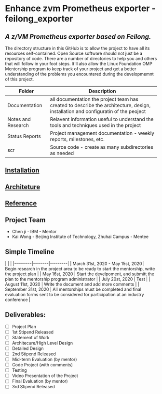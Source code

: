 # Enhance zvm Prometheus exporter - feilong_exporter
## *A z/VM Prometheus exporter based on Feilong.* 
The directory structure in this GitHub is to allow the project to have all its resources self-contained.
Open Source software should not just be a repository of code.  There are a number of directories to help you and others that will 
follow in your foot steps.  It'll also allow the Linux Foundation OMP Mentorship program to keep track of your project and get
a better understanding of the problems you encountered during the developmemnt of this project.

| Folder | Description |
|---|---|
| Documentation |  all documentation the project team has created to describe the architecture, design, installation and configuratin of the peoject |
| Notes and Research | Relavent information useful to understand the tools and techniques used in the project |
| Status Reports | Project management documentation - weekly reports, milestones, etc. |
| scr | Source code - create as many subdirectories as needed |

## [Installation](https://github.com/kaiakz/feilong_exporter/blob/master/Documentation/installation.md)

## [Architeture](https://github.com/kaiakz/feilong_exporter/blob/master/Documentation/architeture.md)

## [Reference](https://github.com/kaiakz/feilong_exporter/blob/master/Notes&Research/reference.md)

## Project Team
- Chen ji - IBM - Mentor
- Kai Wong - Beijing Institute of Technology, Zhuhai Campus - Mentee

## Simple Timeline
| | |
|---------|--------|---------|
| March 31st, 2020 - May 15st, 2020 | Begin research in the project area to be ready to start the mentorship, write the project plan |
| May 16st, 2020 | Start the develpoment, and submitt the plan to the mentorship program administrator  |
| July 20st, 2020 | Test  |
| August 11st, 2020 | Write the document and add more comments  |
| September 31st, 2020 | All mentorships must be completed and final evaluation forms sent to be considered for participation at an industry conference |


## Deliverables:
- [ ] Project Plan
- [ ] 1st Stipend Released
- [ ] Statement of Work
- [ ] Architecure/High Level Design
- [ ] Detailed Design
- [ ] 2nd Stipend Released
- [ ] Mid-term Evaluation (by mentor)
- [ ] Code Project (with comments)
- [ ] Testing
- [ ] Video Presentation of the Project
- [ ] Final Evaluation (by mentor)
- [ ] 3rd Stipend Released